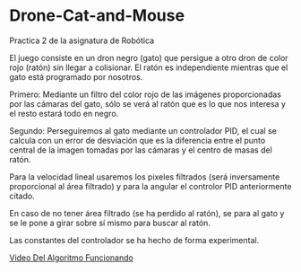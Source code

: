 # Drone-Cat-and-Mouse
Practica 2 de la asignatura de Robótica

El juego consiste en un dron negro (gato) que persigue a otro dron de color rojo (ratón) sin llegar a colisionar.
El ratón es independiente mientras que el gato está programado por nosotros.

Primero:
Mediante un filtro del color rojo de las imágenes proporcionadas por las cámaras del gato, sólo se verá al ratón que es lo que nos interesa y el resto estará todo en negro.

Segundo:
Perseguiremos al gato mediante un controlador PID, el cual se calcula con un error de desviación que es la diferencia entre el punto central de la imagen tomadas por las cámaras y el centro de masas del ratón.

Para la velocidad lineal usaremos los pixeles filtrados (será inversamente proporcional al área filtrado) y para la angular el controlor PID anteriormente citado.

En caso de no tener área filtrado (se ha perdido al ratón), se para al gato y se le pone a girar sobre sí mismo para buscar al ratón.

Las constantes del controlador se ha hecho de forma experimental.

[Video Del Algoritmo Funcionando](https://www.youtube.com/watch?v=PtCbkIPXzW4&feature=youtu.be)
